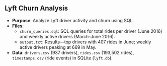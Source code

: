 ## Lyft Churn Analysis
- **Purpose**: Analyze Lyft driver activity and churn using SQL.
- **Files**:
  - `churn_queries.sql`: SQL queries for total rides per driver (June 2016) and weekly active drivers (March-June 2016).
  - `output.txt`: Results—top drivers with 407 rides in June; weekly active drivers peaking at 669 in May.
- **Data**: `drivers.csv` (937 drivers), `rides.csv` (193,502 rides), `timestamps.csv` (ride events) in SQLite (`lyft.db`).
